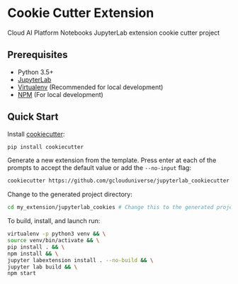 # Cookie Cutter Extension

Cloud AI Platform Notebooks JupyterLab extension cookie cutter project

## Prerequisites

* Python 3.5+
* [JupyterLab](https://jupyterlab.readthedocs.io/en/stable/getting_started/installation.html)
* [Virtualenv](https://virtualenv.pypa.io/en/latest/) (Recommended for local development)
* [NPM](https://nodejs.org/en/) (For local development)

## Quick Start

Install [cookiecutter](https://pypi.org/project/cookiecutter/):

```bash
pip install cookiecutter
```

Generate a new extension from the template. Press enter at each of the prompts to accept the default value or add the `--no-input` flag:

```bash
cookiecutter https://github.com/gclouduniverse/jupyterlab_cookiecutter -o my_extension
```

Change to the generated project directory:

```bash
cd my_extension/jupyterlab_cookies # Change this to the generated project directory
```

To build, install, and launch run:

```bash
virtualenv -p python3 venv && \
source venv/bin/activate && \
pip install . && \
npm install && \
jupyter labextension install . --no-build && \
jupyter lab build && \
npm start
```
